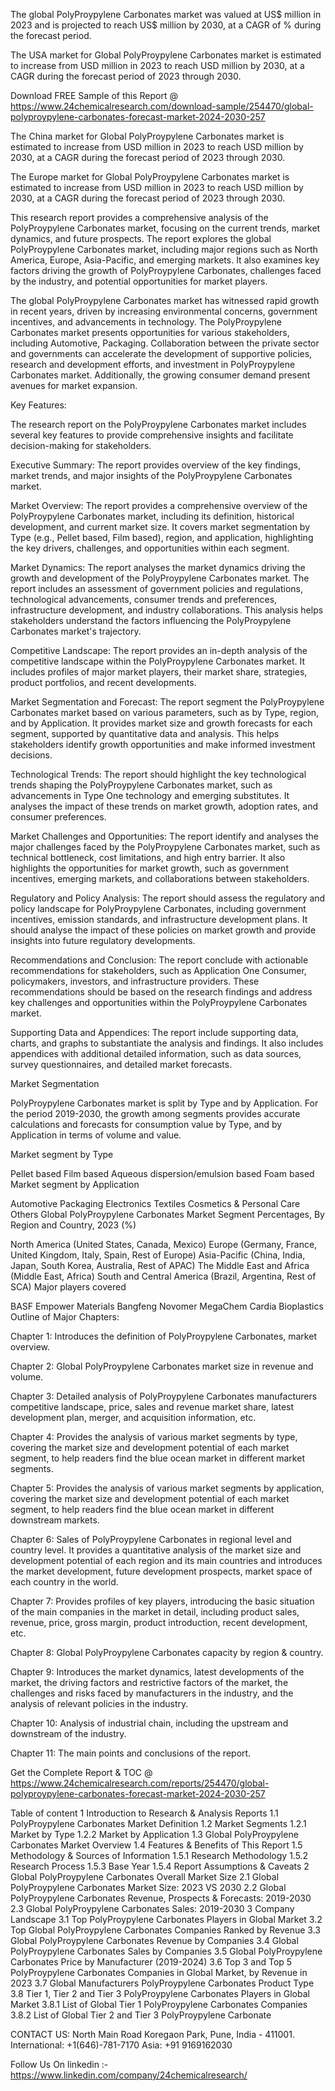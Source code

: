 The global PolyProypylene Carbonates market was valued at US$ million in 2023 and is projected to reach US$ million by 2030, at a CAGR of % during the forecast period.

The USA market for Global PolyProypylene Carbonates market is estimated to increase from USD million in 2023 to reach USD million by 2030, at a CAGR during the forecast period of 2023 through 2030.

Download FREE Sample of this Report @ https://www.24chemicalresearch.com/download-sample/254470/global-polyproypylene-carbonates-forecast-market-2024-2030-257

The China market for Global PolyProypylene Carbonates market is estimated to increase from USD million in 2023 to reach USD million by 2030, at a CAGR during the forecast period of 2023 through 2030.

The Europe market for Global PolyProypylene Carbonates market is estimated to increase from USD million in 2023 to reach USD million by 2030, at a CAGR during the forecast period of 2023 through 2030.

This research report provides a comprehensive analysis of the PolyProypylene Carbonates market, focusing on the current trends, market dynamics, and future prospects. The report explores the global PolyProypylene Carbonates market, including major regions such as North America, Europe, Asia-Pacific, and emerging markets. It also examines key factors driving the growth of PolyProypylene Carbonates, challenges faced by the industry, and potential opportunities for market players.

The global PolyProypylene Carbonates market has witnessed rapid growth in recent years, driven by increasing environmental concerns, government incentives, and advancements in technology. The PolyProypylene Carbonates market presents opportunities for various stakeholders, including Automotive, Packaging. Collaboration between the private sector and governments can accelerate the development of supportive policies, research and development efforts, and investment in PolyProypylene Carbonates market. Additionally, the growing consumer demand present avenues for market expansion.

Key Features:

The research report on the PolyProypylene Carbonates market includes several key features to provide comprehensive insights and facilitate decision-making for stakeholders.

Executive Summary: The report provides overview of the key findings, market trends, and major insights of the PolyProypylene Carbonates market.

Market Overview: The report provides a comprehensive overview of the PolyProypylene Carbonates market, including its definition, historical development, and current market size. It covers market segmentation by Type (e.g., Pellet based, Film based), region, and application, highlighting the key drivers, challenges, and opportunities within each segment.

Market Dynamics: The report analyses the market dynamics driving the growth and development of the PolyProypylene Carbonates market. The report includes an assessment of government policies and regulations, technological advancements, consumer trends and preferences, infrastructure development, and industry collaborations. This analysis helps stakeholders understand the factors influencing the PolyProypylene Carbonates market's trajectory.

Competitive Landscape: The report provides an in-depth analysis of the competitive landscape within the PolyProypylene Carbonates market. It includes profiles of major market players, their market share, strategies, product portfolios, and recent developments.

Market Segmentation and Forecast: The report segment the PolyProypylene Carbonates market based on various parameters, such as by Type, region, and by Application. It provides market size and growth forecasts for each segment, supported by quantitative data and analysis. This helps stakeholders identify growth opportunities and make informed investment decisions.

Technological Trends: The report should highlight the key technological trends shaping the PolyProypylene Carbonates market, such as advancements in Type One technology and emerging substitutes. It analyses the impact of these trends on market growth, adoption rates, and consumer preferences.

Market Challenges and Opportunities: The report identify and analyses the major challenges faced by the PolyProypylene Carbonates market, such as technical bottleneck, cost limitations, and high entry barrier. It also highlights the opportunities for market growth, such as government incentives, emerging markets, and collaborations between stakeholders.

Regulatory and Policy Analysis: The report should assess the regulatory and policy landscape for PolyProypylene Carbonates, including government incentives, emission standards, and infrastructure development plans. It should analyse the impact of these policies on market growth and provide insights into future regulatory developments.

Recommendations and Conclusion: The report conclude with actionable recommendations for stakeholders, such as Application One Consumer, policymakers, investors, and infrastructure providers. These recommendations should be based on the research findings and address key challenges and opportunities within the PolyProypylene Carbonates market.

Supporting Data and Appendices: The report include supporting data, charts, and graphs to substantiate the analysis and findings. It also includes appendices with additional detailed information, such as data sources, survey questionnaires, and detailed market forecasts.

Market Segmentation

PolyProypylene Carbonates market is split by Type and by Application. For the period 2019-2030, the growth among segments provides accurate calculations and forecasts for consumption value by Type, and by Application in terms of volume and value.

Market segment by Type

Pellet based
Film based
Aqueous dispersion/emulsion based
Foam based
Market segment by Application

Automotive
Packaging
Electronics
Textiles
Cosmetics & Personal Care
Others
Global PolyProypylene Carbonates Market Segment Percentages, By Region and Country, 2023 (%)

North America (United States, Canada, Mexico)
Europe (Germany, France, United Kingdom, Italy, Spain, Rest of Europe)
Asia-Pacific (China, India, Japan, South Korea, Australia, Rest of APAC)
The Middle East and Africa (Middle East, Africa)
South and Central America (Brazil, Argentina, Rest of SCA)
Major players covered

BASF
Empower Materials
Bangfeng
Novomer
MegaChem
Cardia Bioplastics
Outline of Major Chapters:

Chapter 1: Introduces the definition of PolyProypylene Carbonates, market overview.

Chapter 2: Global PolyProypylene Carbonates market size in revenue and volume.

Chapter 3: Detailed analysis of PolyProypylene Carbonates manufacturers competitive landscape, price, sales and revenue market share, latest development plan, merger, and acquisition information, etc.

Chapter 4: Provides the analysis of various market segments by type, covering the market size and development potential of each market segment, to help readers find the blue ocean market in different market segments.

Chapter 5: Provides the analysis of various market segments by application, covering the market size and development potential of each market segment, to help readers find the blue ocean market in different downstream markets.

Chapter 6: Sales of PolyProypylene Carbonates in regional level and country level. It provides a quantitative analysis of the market size and development potential of each region and its main countries and introduces the market development, future development prospects, market space of each country in the world.

Chapter 7: Provides profiles of key players, introducing the basic situation of the main companies in the market in detail, including product sales, revenue, price, gross margin, product introduction, recent development, etc.

Chapter 8: Global PolyProypylene Carbonates capacity by region & country.

Chapter 9: Introduces the market dynamics, latest developments of the market, the driving factors and restrictive factors of the market, the challenges and risks faced by manufacturers in the industry, and the analysis of relevant policies in the industry.

Chapter 10: Analysis of industrial chain, including the upstream and downstream of the industry.

Chapter 11: The main points and conclusions of the report.

Get the Complete Report & TOC @ https://www.24chemicalresearch.com/reports/254470/global-polyproypylene-carbonates-forecast-market-2024-2030-257

Table of content
1 Introduction to Research & Analysis Reports
1.1 PolyProypylene Carbonates Market Definition
1.2 Market Segments
1.2.1 Market by Type
1.2.2 Market by Application
1.3 Global PolyProypylene Carbonates Market Overview
1.4 Features & Benefits of This Report
1.5 Methodology & Sources of Information
1.5.1 Research Methodology
1.5.2 Research Process
1.5.3 Base Year
1.5.4 Report Assumptions & Caveats
2 Global PolyProypylene Carbonates Overall Market Size
2.1 Global PolyProypylene Carbonates Market Size: 2023 VS 2030
2.2 Global PolyProypylene Carbonates Revenue, Prospects & Forecasts: 2019-2030
2.3 Global PolyProypylene Carbonates Sales: 2019-2030
3 Company Landscape
3.1 Top PolyProypylene Carbonates Players in Global Market
3.2 Top Global PolyProypylene Carbonates Companies Ranked by Revenue
3.3 Global PolyProypylene Carbonates Revenue by Companies
3.4 Global PolyProypylene Carbonates Sales by Companies
3.5 Global PolyProypylene Carbonates Price by Manufacturer (2019-2024)
3.6 Top 3 and Top 5 PolyProypylene Carbonates Companies in Global Market, by Revenue in 2023
3.7 Global Manufacturers PolyProypylene Carbonates Product Type
3.8 Tier 1, Tier 2 and Tier 3 PolyProypylene Carbonates Players in Global Market
3.8.1 List of Global Tier 1 PolyProypylene Carbonates Companies
3.8.2 List of Global Tier 2 and Tier 3 PolyProypylene Carbonate

CONTACT US:
North Main Road Koregaon Park, Pune, India - 411001.
International: +1(646)-781-7170
Asia: +91 9169162030

Follow Us On linkedin :- https://www.linkedin.com/company/24chemicalresearch/

